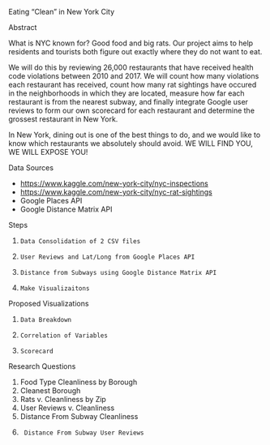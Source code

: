 Eating “Clean” in New York City

Abstract

What is NYC known for? Good food and big rats. Our project aims to help residents and tourists both figure out exactly where they do not want to eat.

We will do this by reviewing 26,000 restaurants that have received health code violations between 2010 and 2017. We will count how many violations each restaurant has received, count how many rat sightings have occured in the neighborhoods in which they are located, measure how far each restaurant is from the nearest subway, and finally integrate Google user reviews to form our own scorecard for each restaurant and determine the grossest restaurant in New York.

In New York, dining out is one of the best things to do, and we would like to know which restaurants we absolutely should avoid. WE WILL FIND YOU, WE WILL EXPOSE YOU!


Data Sources 

- https://www.kaggle.com/new-york-city/nyc-inspections 
- https://www.kaggle.com/new-york-city/nyc-rat-sightings 
- Google Places API 
- Google Distance Matrix API

Steps

1.     Data Consolidation of 2 CSV files
2.     User Reviews and Lat/Long from Google Places API
3.     Distance from Subways using Google Distance Matrix API
4.     Make Visualizaitons

Proposed Visualizations

1.     Data Breakdown
2.     Correlation of Variables
3.     Scorecard

Research Questions

1.	Food Type Cleanliness by Borough
2.	Cleanest Borough
3.	Rats v. Cleanliness by Zip
4.	User Reviews v. Cleanliness
5.	Distance From Subway Cleanliness
6.      Distance From Subway User Reviews
